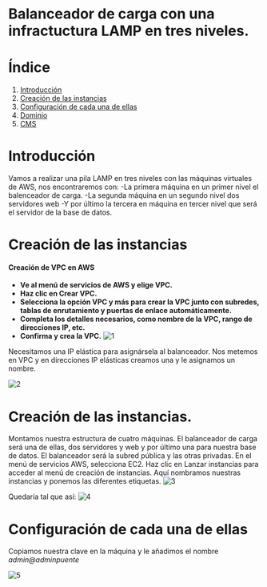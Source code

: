 # Balanceador de carga con una infractuctura LAMP en tres niveles.

# Índice
1. [Introducción](#introducción)
2. [Creación de las instancias](#creación-de-las-instancias)
3. [Configuración de cada una de ellas](#configuración-de-cada-una-de-ellas)
4. [Dominio](#dominio)
5. [CMS](#cms)

# Introducción

Vamos a realizar una pila LAMP en tres niveles con las máquinas virtuales de AWS, nos encontraremos con:
-La primera máquina en un primer nivel el balenceador de carga.
-La segunda máquina en un segundo nivel dos servidores web
-Y por último la tercera en máquina en tercer nivel que será el servidor de la base de datos.

 
# Creación de las instancias

#### Creación de VPC en AWS

* **Ve al menú de servicios de AWS y elige VPC.**
* **Haz clic en Crear VPC.**
* **Selecciona la opción VPC y más para crear la VPC junto con subredes, tablas de enrutamiento y puertas de enlace automáticamente.**
* **Completa los detalles necesarios, como nombre de la VPC, rango de direcciones IP, etc.**
* **Confirma y crea la VPC.**
![1](https://github.com/Pablorc222/Balanceador/assets/146434694/c46c400b-c985-47dc-8680-e919ad19c77c)

Necesitamos una IP elástica para asignársela al balanceador. Nos metemos en VPC y en direcciones IP elásticas creamos una y le asignamos un nombre.

![2](https://github.com/Pablorc222/Balanceador/assets/146434694/1b9b41e4-b819-4bcb-821b-b27256956237)

# Creación de las instancias.

Montamos nuestra estructura de cuatro máquinas. El balanceador de carga será una de ellas, dos servidores y web y por último una para nuestra base de datos.
El balanceador será la subred pública y las otras privadas. En el menú de servicios AWS, selecciona EC2. Haz clic en Lanzar instancias para acceder al menú de creación de instancias.
Aquí nombramos nuestras instancias y ponemos las diferentes etiquetas.
![3](https://github.com/Pablorc222/Balanceador/assets/146434694/511739ee-f2fc-4a29-8180-13feb337a4b5)

Quedaría tal que así:
![4](https://github.com/Pablorc222/Balanceador/assets/146434694/d15262d5-6c6f-4a25-b61b-91e9f5a15904)

# Configuración de cada una de ellas

Copiamos nuestra clave en la máquina y le añadimos el nombre *admin@adminpuente*

![5](https://github.com/Pablorc222/Balanceador/assets/146434694/84048dc3-6bad-4bc0-a91b-67e85586a223)





